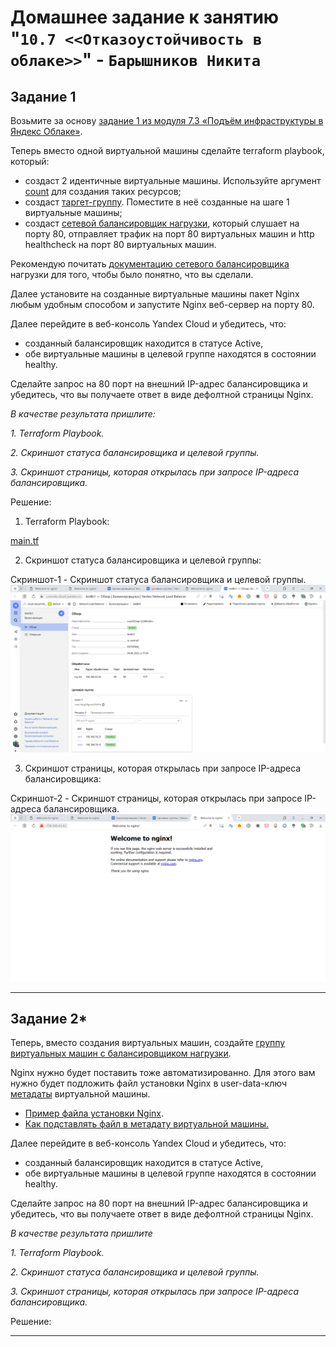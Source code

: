 # Домашнее задание к занятию "`10.7 <<Отказоустойчивость в облаке>>`" - `Барышников Никита`


## Задание 1 

Возьмите за основу [задание 1 из модуля 7.3 «Подъём инфраструктуры в Яндекс Облаке»](https://github.com/netology-code/sdvps-homeworks/blob/main/7-03.md#задание-1).

Теперь вместо одной виртуальной машины сделайте terraform playbook, который:

- создаст 2 идентичные виртуальные машины. Используйте аргумент [count](https://www.terraform.io/docs/language/meta-arguments/count.html) для создания таких ресурсов;
- создаст [таргет-группу](https://registry.terraform.io/providers/yandex-cloud/yandex/latest/docs/resources/lb_target_group). Поместите в неё созданные на шаге 1 виртуальные машины;
- создаст [сетевой балансировщик нагрузки](https://registry.terraform.io/providers/yandex-cloud/yandex/latest/docs/resources/lb_network_load_balancer), который слушает на порту 80, отправляет трафик на порт 80 виртуальных машин и http healthcheck на порт 80 виртуальных машин.

Рекомендую почитать [документацию сетевого балансировщика](https://cloud.yandex.ru/docs/network-load-balancer/quickstart) нагрузки для того, чтобы было понятно, что вы сделали.

Далее установите на созданные виртуальные машины пакет Nginx любым удобным способом и запустите Nginx веб-сервер на порту 80.

Далее перейдите в веб-консоль Yandex Cloud и убедитесь, что: 

- созданный балансировщик находится в статусе Active,
- обе виртуальные машины в целевой группе находятся в состоянии healthy.

Сделайте запрос на 80 порт на внешний IP-адрес балансировщика и убедитесь, что вы получаете ответ в виде дефолтной страницы Nginx.

*В качестве результата пришлите:*

*1. Terraform Playbook.*

*2. Скриншот статуса балансировщика и целевой группы.*

*3. Скриншот страницы, которая открылась при запросе IP-адреса балансировщика.*

Решение:

1. Terraform Playbook:

[main.tf](./config/10.7/10.7.1/main.tf)

2. Скриншот статуса балансировщика и целевой группы:

Скриншот-1 - Cкриншот статуса балансировщика и целевой группы.
![Скриншот-1](https://github.com/BaryshnikovNV/Monitoring-and-fault-tolerance/blob/main/img/10-07/10.7.1.2_Скриншот_статуса_балансировщика_и_целевой_группы.png)

3. Скриншот страницы, которая открылась при запросе IP-адреса балансировщика:

Скриншот-2 - Cкриншот страницы, которая открылась при запросе IP-адреса балансировщика.
![Скриншот-2](https://github.com/BaryshnikovNV/Monitoring-and-fault-tolerance/blob/main/img/10-07/10.7.1.3_Скриншот_страницы,_которая_открылась_при_запросе_IP-адреса_балансировщика.png)

---

## Задание 2*

Теперь, вместо создания виртуальных машин, создайте [группу виртуальных машин с балансировщиком нагрузки](https://cloud.yandex.ru/docs/compute/operations/instance-groups/create-with-balancer).

Nginx нужно будет поставить тоже автоматизированно. Для этого вам нужно будет подложить файл установки Nginx в user-data-ключ [метадаты](https://cloud.yandex.ru/docs/compute/concepts/vm-metadata) виртуальной машины.

- [Пример файла установки Nginx](https://github.com/nar3k/yc-public-tasks/blob/master/terraform/metadata.yaml).
- [Как подставлять файл в метадату виртуальной машины.](https://github.com/nar3k/yc-public-tasks/blob/a6c50a5e1d82f27e6d7f3897972adb872299f14a/terraform/main.tf#L38)

Далее перейдите в веб-консоль Yandex Cloud и убедитесь, что: 

- созданный балансировщик находится в статусе Active,
- обе виртуальные машины в целевой группе находятся в состоянии healthy.

Сделайте запрос на 80 порт на внешний IP-адрес балансировщика и убедитесь, что вы получаете ответ в виде дефолтной страницы Nginx.

*В качестве результата пришлите*

*1. Terraform Playbook.*

*2. Скриншот статуса балансировщика и целевой группы.*

*3. Скриншот страницы, которая открылась при запросе IP-адреса балансировщика.*

Решение:



---